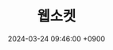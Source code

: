 ---
layout: post
title:  "웹소켓"
date:   2024-03-24 09:46:00 +0900
categories: 이론&nbsp;-&nbsp;웹
published: false
---